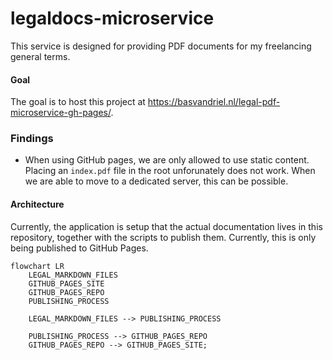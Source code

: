 # legaldocs-microservice
This service is designed for providing PDF documents for my freelancing general terms.

#### Goal
The goal is to host this project at https://basvandriel.nl/legal-pdf-microservice-gh-pages/.

### Findings
- When using GitHub pages, we are only allowed to use static content. Placing an `index.pdf` file in the root unforunately does not work. When we are able to move to a dedicated server, this can be possible.


#### Architecture
Currently, the application is setup that the actual documentation lives in this repository, together with the scripts to publish them. Currently, this is only being published to GitHub Pages.

```mermaid
flowchart LR
    LEGAL_MARKDOWN_FILES
    GITHUB_PAGES_SITE
    GITHUB_PAGES_REPO
    PUBLISHING_PROCESS

    LEGAL_MARKDOWN_FILES --> PUBLISHING_PROCESS

    PUBLISHING_PROCESS --> GITHUB_PAGES_REPO
    GITHUB_PAGES_REPO --> GITHUB_PAGES_SITE;
```